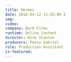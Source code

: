```yaml
---
title: Hermes
date: 2016-04-12 13:35:00 Z
img: 
video: 
company: Bark Films
runtime: Online Content
director: Rick Stanton
producers: Penny Gabriel
role: Production Assistant
is-featured:
---
```


